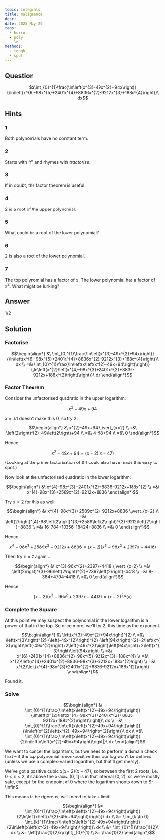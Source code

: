 ```yaml
---
topic: integrals
title: malignance
desc: 
date: 2025 May 29
tags:
  - horror
  - poly
  - ln
methods:
  - tough
  - spot
---
```



## Question
```math
\int_{0}^{1}\frac{\ln\left(x^{3}-49x^{2}+94x\right)}{\ln\left(x^{6}-98x^{5}+2401x^{4}+8836x^{2}-9212x^{3}+188x^{4}\right)}\ dx
```


## Hints

### 1
Both polynomials have no constant term.

### 2
Starts with “f” and rhymes with <em>tractorise</em>.

### 3
If in doubt, the factor theorem is useful.

### 4
$2$ is a root of the upper polynomial.

### 5
What could be a root of the lower polynomial?

### 6
$2$ is also a root of the lower polynomial.

### 7
The top polynomial has a factor of $x$. The lower polynomial has a factor of $x^2$. What might be lurking?


## Answer
$1/2$


## Solution

### Factorise
```math
\begin{align*}
  &\ \int_{0}^{1}\frac{\ln\left(x^{3}-49x^{2}+94x\right)}{\ln\left(x^{6}-98x^{5}+2401x^{4}+8836x^{2}-9212x^{3}+188x^{4}\right)}\ dx
  \\ =&\ \int_{0}^{1}\frac{\ln\left(x\left(x^{2}-49x+94\right)\right)}{\ln\left(x^{2}\left(x^{4}-98x^{3}+2401x^{2}+8836-9212x+188x^{2}\right)\right)}\ dx
\end{align*}
```

### Factor Theorem
Consider the unfactorised quadratic in the upper logarithm:

```math
x^{2}-49x+94
```

$x = \pm 1$ doesn’t make this $0$, so try $2$:

```math
\begin{align*}
  &\ x^{2}-49x+94 \,\vert_{x=2}
  \\ =&\ \left(2\right)^{2}-49\left(2\right)+94
  \\ =&\ 4-98+94
  \\ =&\ 0
\end{align*}
```

Hence

```math
x^{2}-49x+94=\left(x-2\right)\left(x-47\right)
```

(Looking at the prime factorisation of $94$ could also have made this easy to spot.)

Now look at the unfactorised quadratic in the lower logarithm:

```math
\begin{align*}
  &\ x^{4}-98x^{3}+2401x^{2}+8836-9212x+188x^{2}
  \\ =&\ x^{4}-98x^{3}+2589x^{2}-9212x+8836
\end{align*}
```

Try $x = 2$ for this as well:

```math
\begin{align*}
  &\ x^{4}-98x^{3}+2589x^{2}-9212x+8836 \,\vert_{x=2}
  \\ =&\ \left(2\right)^{4}-98\left(2\right)^{3}+2589\left(2\right)^{2}-9212\left(2\right)+8836
  \\ =&\ 16-784+10356-18424+8836
  \\ =&\ 0
\end{align*}
```

Hence

```math
x^{4}-98x^{3}+2589x^{2}-9212x+8836
  = \left(x-2\right)\left(x^{3}-96x^{2}+2397x-4418\right)
```

Then try $x = 2$ again...

```math
\begin{align*}
  &\ x^{3}-96x^{2}+2397x-4418 \,\vert_{x=2}
  \\ =&\ \left(2\right)^{3}-96\left(2\right)^{2}+2397\left(2\right)-4418
  \\ =&\ 8-384+4794-4418
  \\ =&\ 0
\end{align*}
```

Hence

```math
\left(x-2\right)\left(x^{3}-96x^{2}+2397x-4418\right)
  = \left(x-2\right)^{2}P\left(x\right)
```


### Complete the Square
At this point we may suspect the polynomial in the lower logarithm is a power of that in the top. So once more, we’ll try $2$, this time as the exponent.

```math
\begin{align*}
  &\ \left(x^{3}-49x^{2}+94x\right)^{2}
  \\ =&\ \left(x^{3}\right)^{2}+\left(-49x^{2}\right)^{2}+\left(94x\right)^{2}+2\left(x^{3}\right)\left(-49x^{2}\right)+2\left(-49x^{2}\right)\left(94x\right)+2\left(x^{3}\right)\left(94x\right)
  \\ =&\ x^{6}+2401x^{4}+8836x^{2}-98x^{5}-9212x^{3}+188x^{4}
  \\ =&\ x^{2}\left(x^{4}+2401x^{2}+8836-98x^{3}-9212x+188x^{2}\right)
  \\ =&\ x^{2}\left(x^{4}-98x^{3}+2401x^{2}+8836-9212x+188x^{2}\right)
\end{align*}
```

Found it.

### Solve
```math
\begin{align*}
  &\ \int_{0}^{1}\frac{\ln\left(x\left(x^{2}-49x+94\right)\right)}{\ln\left(x^{2}\left(x^{4}-98x^{3}+2401x^{2}+8836-9212x+188x^{2}\right)\right)}\ dx
  \\ =&\ \int_{0}^{1}\frac{\ln\left(x\left(x^{2}-49x+94\right)\right)}{\ln\left(x^{2}\left(x^{2}-49x+94\right)^{2}\right)}\ dx
  \\ =&\ \int_{0}^{1}\frac{\ln\left(x\left(x^{2}-49x+94\right)\right)}{2\ln\left|x\left(x^{2}-49x+94\right)\right|}\ dx
\end{align*}
```

We want to cancel the logarithms, but we need to perform a domain check first – if the top polynomial is non-positive then our log won’t be defined (unless we use a complex-valued logarithm, but that’ll get messy).

We’ve got a positive cubic $x(x-2)(x-47)$, so between the first 2 roots, i.e. $0 < x < 2$, it’s above the $x$-axis. $(0, 1]$ is in that interval $(0, 2)$, so we’re mostly safe, except for the endpoint of $0$ where the logarithm shoots down to $-\infin$.

This means to be rigorous, we’ll need to take a limit:

```math
\begin{align*}
  &= \int_{0}^{1}\frac{\ln\left(x\left(x^{2}-49x+94\right)\right)}{2\ln\left(x\left(x^{2}-49x+94\right)\right)}\ dx
  \\ &= \lim_{k \to 0} \int_{k}^{1}\frac{\ln\left(x\left(x^{2}-49x+94\right)\right)}{2\ln\left(x\left(x^{2}-49x+94\right)\right)}\ dx
  \\ &= \int_{0}^{1}\frac{1}{2}\ dx
  \\ &= \left[\frac{1}{2}x\right]_{0}^{1}
  \\ &= \frac{1}{2}
\end{align*}
```
